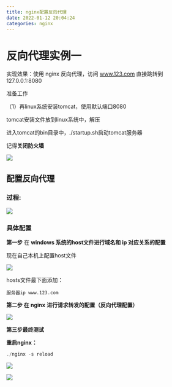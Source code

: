 ```yaml
---
title: nginx配置反向代理
date: 2022-01-12 20:04:24
categories: nginx
---
```


# **反向代理实例一**

实现效果：使用 nginx 反向代理，访问 www.123.com 直接跳转到 127.0.0.1:8080

准备工作

（1）再linux系统安装tomcat，使用默认端口8080

tomcat安装文件放到linux系统中，解压

进入tomcat的bin目录中，./startup.sh启动tomcat服务器

记得**关闭防火墙**

![](https://gitee.com/haoyumaster/imageBed/raw/master/imgs/20220112201738.png)

## 配置反向代理

### 过程:

![](https://gitee.com/haoyumaster/imageBed/raw/master/imgs/20220112201858.png)

### **具体配置**

**第一步** 在 **windows 系统的host文件进行域名和 ip 对应关系的配置**

现在自己本机上配置host文件

![](https://gitee.com/haoyumaster/imageBed/raw/master/imgs/20220112202522.png)

hosts文件最下面添加：

```
服务器ip www.123.com
```

**第二步 在** **nginx** **进行请求转发的配置（反向代理配置）**

![](https://gitee.com/haoyumaster/imageBed/raw/master/imgs/20220112202626.png)

**第三步最终测试**

**重启nginx：**

```java
./nginx -s reload
```



![](https://gitee.com/haoyumaster/imageBed/raw/master/imgs/20220112204036.png)

![](https://gitee.com/haoyumaster/imageBed/raw/master/imgs/20220112212255.png)
